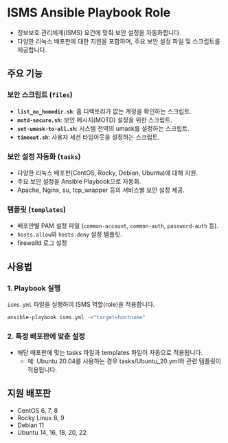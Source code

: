 # ISMS Ansible Playbook Role
- 정보보호 관리체계(ISMS) 요건에 맞춰 보안 설정을 자동화합니다.
- 다양한 리눅스 배포판에 대한 지원을 포함하며, 주요 보안 설정 파일 및 스크립트를 제공합니다.

## 주요 기능

### 보안 스크립트 (`files`)

- **`list_no_homedir.sh`**: 홈 디렉토리가 없는 계정을 확인하는 스크립트.
- **`motd-secure.sh`**: 보안 메시지(MOTD) 설정을 위한 스크립트.
- **`set-umask-to-all.sh`**: 시스템 전역의 umask를 설정하는 스크립트.
- **`timeout.sh`**: 사용자 세션 타임아웃을 설정하는 스크립트.

### 보안 설정 자동화 (`tasks`)

- 다양한 리눅스 배포판(CentOS, Rocky, Debian, Ubuntu)에 대해 지원.
- 주요 보안 설정을 Ansible Playbook으로 자동화.
- Apache, Nginx, su, tcp_wrapper 등의 서비스별 보안 설정 제공.

### 템플릿 (`templates`)

- 배포판별 PAM 설정 파일 (`common-account`, `common-auth`, `password-auth` 등).
- `hosts.allow`와 `hosts.deny` 설정 템플릿.
- firewalld 로그 설정

## 사용법

### 1. Playbook 실행
`isms.yml` 파일을 실행하여 ISMS 역할(role)을 적용합니다.

```bash
ansible-playbook isms.yml -e"target=hostname"
```

### 2. 특정 배포판에 맞춘 설정

- 해당 배포판에 맞는 tasks 파일과 templates 파일이 자동으로 적용됩니다.
  - 예: Ubuntu 20.04를 사용하는 경우 tasks/Ubuntu_20.yml와 관련 템플릿이 적용됩니다.

## 지원 배포판

- CentOS 6, 7, 8
- Rocky Linux 8, 9
- Debian 11
- Ubuntu 14, 16, 18, 20, 22
